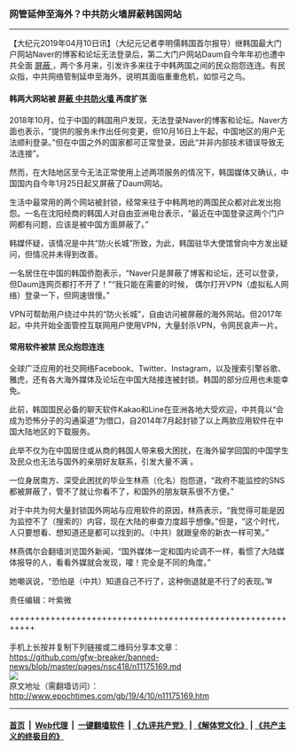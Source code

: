 ### 网管延伸至海外？中共防火墙屏蔽韩国网站
------------------------

<p>
 【大纪元2019年04月10日讯】（大纪元记者李明儒韩国首尔报导）继韩国最大门户网站Naver的博客和论坛无法登录后，第二大门户网站Daum自今年年初也遭中共全面
 <a href="http://www.epochtimes.com/gb/tag/%E5%B1%8F%E8%94%BD.html">
  屏蔽
 </a>
 ，两个多月来，引发许多来往于中韩两国之间的民众抱怨连连。有民众指，中共网络管制延申至海外，说明其面临重重危机，如惊弓之鸟。
</p>
<h4>
 韩两大网站被
 <a href="http://www.epochtimes.com/gb/tag/%E5%B1%8F%E8%94%BD.html">
  屏蔽
 </a>
 <a href="http://www.epochtimes.com/gb/tag/%E4%B8%AD%E5%85%B1%E9%98%B2%E7%81%AB%E5%A2%99.html">
  中共防火墙
 </a>
 再度扩张
</h4>
<p>
 2018年10月，位于中国的韩国用户发现，无法登录Naver的博客和论坛。Naver方面也表示，“提供的服务未作出任何变更，但10月16日上午起，中国地区的用户无法顺利登录。”但在中国之外的国家都可正常登录，因此“并非内部技术错误导致无法连接”。
</p>
<p>
 然而，在大陆地区至今无法正常使用上述两项服务的情况下，韩国媒体又确认，中国国内自今年1月25日起又屏蔽了Daum网站。
</p>
<p>
 生活中最常用的两个网站被封锁，经常来往于中韩两地的两国民众都对此发出抱怨。一名在沈阳经商的韩国人对自由亚洲电台表示，“最近在中国登录这两个门户网都有问题，应该是被中国方面屏蔽了。”
</p>
<p>
 韩媒怀疑，该情况是中共“防火长城”所致，为此，韩国驻华大使馆曾向中方发出疑问，但情况并未得到改善。
</p>
<p>
 一名居住在中国的韩国侨胞表示，“Naver只是屏蔽了博客和论坛，还可以登录，但Daum连网页都打不开了！”“我只能在需要的时候， 偶尔打开VPN（虚拟私人网络）登录一下，但网速很慢。”
</p>
<p>
 VPN可帮助用户绕过中共的“防火长城”，自由访问被屏蔽的海外网站。但2017年起，中共开始全面管控互联网用户使用VPN，大量封杀VPN，令网民哀声一片。
</p>
<h4>
 常用软件被禁 民众抱怨连连
</h4>
<p>
 全球广泛应用的社交网络Facebook、Twitter、Instagram，以及搜索引擎谷歌、雅虎，还有各大海外媒体及论坛在中国大陆接连被封锁。韩国的部分应用也未能幸免。
</p>
<p>
 此前，韩国国民必备的聊天软件Kakao和Line在亚洲各地大受欢迎，中共竟以“会成为恐怖分子的沟通渠道”为借口，自2014年7月起封锁了以上两款应用软件在中国大陆地区的下载服务。
</p>
<p>
 此举不仅为在中国居住或从商的韩国人带来极大困扰，在海外留学回国的中国学生及民众也无法与国外的亲朋好友联系，引发大量不满 。
</p>
<p>
 一位身居南方、深受此困扰的毕业生林燕（化名）抱怨道，“政府不能监控的SNS都被屏蔽了，管不了就让你看不了，和国外的朋友联系很不方便。”
</p>
<p>
 对于中共为何大量封锁国外网站与应用软件的原因，林燕表示，“我觉得可能是因为监控不了（搜索的）内容，现在大陆的审查力度超乎想像。”但是，“这个时代，人只要想看、想知道还是都可以找到的。（中共）就跟皇帝的新衣一样可笑。”
</p>
<p>
 林燕偶尔会翻墙浏览国外新闻，“国外媒体一定和国内论调不一样，看惯了大陆媒体报导的人，看看外媒就会发现，嚯！完全是不同的角度。”
</p>
<p>
 她嘲讽说，“恐怕是（中共）知道自己不行了，这种倒退就是不行了的表现。”#
</p>
<p>
 责任编辑：叶紫微
</p>

+++++++++++++++++++++++++++++++++++++++++++++++++++++++++++<br/><br/>
手机上长按并复制下列链接或二维码分享本文章：<br/>
https://github.com/gfw-breaker/banned-news/blob/master/pages/nsc418/n11175169.md <br/>
<a href='https://github.com/gfw-breaker/banned-news/blob/master/pages/nsc418/n11175169.md'><img src='https://github.com/gfw-breaker/banned-news/blob/master/pages/nsc418/n11175169.md.png'/></a> <br/>
原文地址（需翻墙访问）：http://www.epochtimes.com/gb/19/4/10/n11175169.htm


------------------------
#### [首页](https://github.com/gfw-breaker/banned-news/blob/master/README.md) &nbsp;|&nbsp; [Web代理](https://github.com/labour-camp/helloworld) &nbsp;|&nbsp; [一键翻墙软件](https://github.com/gfw-breaker/nogfw/blob/master/README.md) &nbsp;| [《九评共产党》](https://github.com/gfw-breaker/9ping.md/blob/master/README.md#九评之一评共产党是什么) | [《解体党文化》](https://github.com/gfw-breaker/jtdwh.md/blob/master/README.md) | [《共产主义的终极目的》](https://github.com/gfw-breaker/gczydzjmd.md/blob/master/README.md)

